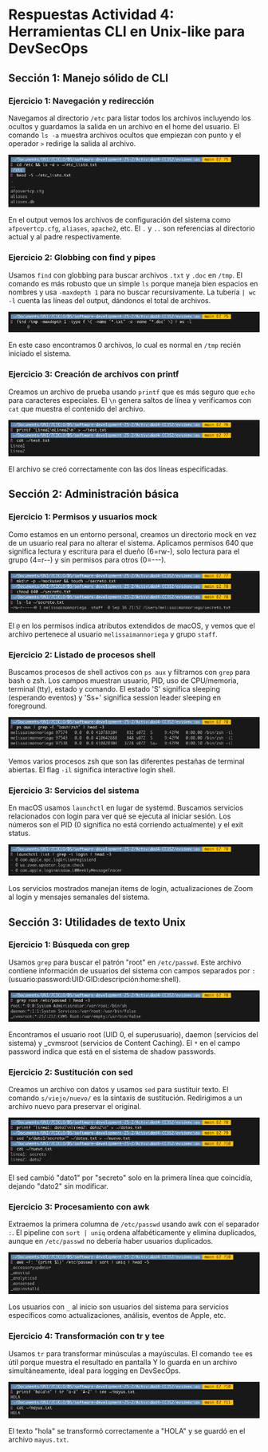 # Respuestas Actividad 4: Herramientas CLI en Unix-like para DevSecOps

## Sección 1: Manejo sólido de CLI

### Ejercicio 1: Navegación y redirección
Navegamos al directorio `/etc` para listar todos los archivos incluyendo los ocultos y guardamos la salida en un archivo en el home del usuario. El comando `ls -a` muestra archivos ocultos que empiezan con punto y el operador `>` redirige la salida al archivo.

![Ejercicio 1 Sección 1](evidencias/final_s1e1.png)

En el output vemos los archivos de configuración del sistema como `afpovertcp.cfg`, `aliases`, `apache2`, etc. El `.` y `..` son referencias al directorio actual y al padre respectivamente.

### Ejercicio 2: Globbing con find y pipes
Usamos `find` con globbing para buscar archivos `.txt` y `.doc` en `/tmp`. El comando es más robusto que un simple `ls` porque maneja bien espacios en nombres y usa `-maxdepth 1` para no buscar recursivamente. La tubería `| wc -l` cuenta las líneas del output, dándonos el total de archivos.

![Ejercicio 2 Sección 1](evidencias/final_s1e2.png)

En este caso encontramos 0 archivos, lo cual es normal en `/tmp` recién iniciado el sistema.

### Ejercicio 3: Creación de archivos con printf
Creamos un archivo de prueba usando `printf` que es más seguro que `echo` para caracteres especiales. El `\n` genera saltos de línea y verificamos con `cat` que muestra el contenido del archivo.

![Ejercicio 3 Sección 1](evidencias/final_s1e3.png)

El archivo se creó correctamente con las dos líneas especificadas.

## Sección 2: Administración básica

### Ejercicio 1: Permisos y usuarios mock
Como estamos en un entorno personal, creamos un directorio mock en vez de un usuario real para no alterar el sistema. Aplicamos permisos 640 que significa lectura y escritura para el dueño (6=rw-), solo lectura para el grupo (4=r--) y sin permisos para otros (0=---).

![Ejercicio 1 Sección 2](evidencias/final_s2e1.png)

El `@` en los permisos indica atributos extendidos de macOS, y vemos que el archivo pertenece al usuario `melissaimannoriega` y grupo `staff`.

### Ejercicio 2: Listado de procesos shell
Buscamos procesos de shell activos con `ps aux` y filtramos con `grep` para bash o zsh. Los campos muestran usuario, PID, uso de CPU/memoria, terminal (tty), estado y comando. El estado 'S' significa sleeping (esperando eventos) y 'Ss+' significa session leader sleeping en foreground.

![Ejercicio 2 Sección 2](evidencias/final_s2e2.png)

Vemos varios procesos zsh que son las diferentes pestañas de terminal abiertas. El flag `-il` significa interactive login shell.

### Ejercicio 3: Servicios del sistema
En macOS usamos `launchctl` en lugar de systemd. Buscamos servicios relacionados con login para ver qué se ejecuta al iniciar sesión. Los números son el PID (0 significa no está corriendo actualmente) y el exit status.

![Ejercicio 3 Sección 2](evidencias/final_s2e3.png)

Los servicios mostrados manejan items de login, actualizaciones de Zoom al login y mensajes semanales del sistema.

## Sección 3: Utilidades de texto Unix

### Ejercicio 1: Búsqueda con grep
Usamos `grep` para buscar el patrón "root" en `/etc/passwd`. Este archivo contiene información de usuarios del sistema con campos separados por `:` (usuario:password:UID:GID:descripción:home:shell).

![Ejercicio 1 Sección 3](evidencias/final_s3e1.png)

Encontramos el usuario root (UID 0, el superusuario), daemon (servicios del sistema) y _cvmsroot (servicios de Content Caching). El `*` en el campo password indica que está en el sistema de shadow passwords.

### Ejercicio 2: Sustitución con sed
Creamos un archivo con datos y usamos `sed` para sustituir texto. El comando `s/viejo/nuevo/` es la sintaxis de sustitución. Redirigimos a un archivo nuevo para preservar el original.

![Ejercicio 2 Sección 3](evidencias/final_s3e2.png)

El sed cambió "dato1" por "secreto" solo en la primera línea que coincidía, dejando "dato2" sin modificar.

### Ejercicio 3: Procesamiento con awk
Extraemos la primera columna de `/etc/passwd` usando awk con el separador `:`. El pipeline con `sort | uniq` ordena alfabéticamente y elimina duplicados, aunque en `/etc/passwd` no debería haber usuarios duplicados.

![Ejercicio 3 Sección 3](evidencias/final_s3e3.png)

Los usuarios con `_` al inicio son usuarios del sistema para servicios específicos como actualizaciones, análisis, eventos de Apple, etc.

### Ejercicio 4: Transformación con tr y tee
Usamos `tr` para transformar minúsculas a mayúsculas. El comando `tee` es útil porque muestra el resultado en pantalla Y lo guarda en un archivo simultáneamente, ideal para logging en DevSecOps.

![Ejercicio 4 Sección 3](evidencias/final_s3e4.png)

El texto "hola" se transformó correctamente a "HOLA" y se guardó en el archivo `mayus.txt`.
